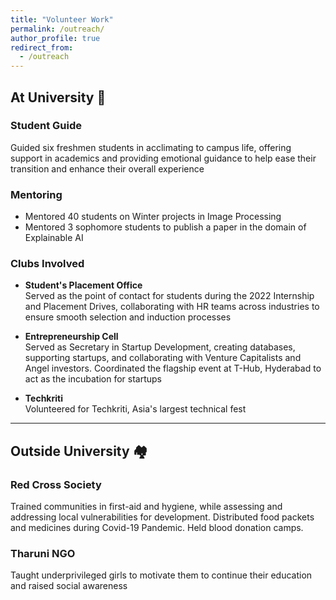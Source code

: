 ```yaml
---
title: "Volunteer Work"
permalink: /outreach/
author_profile: true
redirect_from:
  - /outreach
---
```


## At University 🏫

### Student Guide
Guided six freshmen students in acclimating to campus life, offering support in academics and providing emotional guidance to help ease their transition and enhance their overall experience

### Mentoring
- Mentored 40 students on Winter projects in Image Processing
- Mentored 3 sophomore students to publish a paper in the domain of Explainable AI

### Clubs Involved
- **Student's Placement Office**  
  Served as the point of contact for students during the 2022 Internship and Placement Drives, collaborating with HR teams across industries to ensure smooth selection and induction processes
  
- **Entrepreneurship Cell**  
Served as Secretary in Startup Development, creating databases, supporting startups, and collaborating with Venture Capitalists and Angel investors. Coordinated the flagship event at T-Hub, Hyderabad to act as the incubation for startups

- **Techkriti**  
Volunteered for Techkriti, Asia's largest technical fest

---

## Outside University 🏘️

### Red Cross Society
Trained communities in first-aid and hygiene, while assessing and addressing local vulnerabilities for development. Distributed food packets and medicines during Covid-19 Pandemic. Held blood donation camps. 

### Tharuni NGO
Taught underprivileged girls to motivate them to continue their education and raised social awareness
